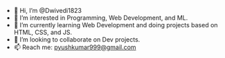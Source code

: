 - 👋 Hi, I’m @Dwivedi1823
- 👀 I’m interested in Programming, Web Development, and ML.
- 🌱 I’m currently learning Web Development and doing projects based on HTML, CSS, and JS.
- 💞️ I’m looking to collaborate on Dev projects.
- 📫 Reach me: pyushkumar999@gmail.com

<!---
Dwivedi1823/Dwivedi1823 is a ✨ special ✨ repository because its `README.md` (this file) appears on your GitHub profile.
You can click the Preview link to take a look at your changes.
--->
